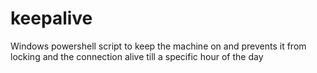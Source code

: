 # keepalive
Windows powershell script to keep the machine on and prevents it from locking and the connection alive till a specific hour of the day
